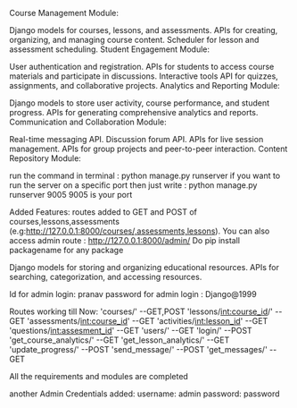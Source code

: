 Course Management Module:

Django models for courses, lessons, and assessments.
APIs for creating, organizing, and managing course content.
Scheduler for lesson and assessment scheduling.
Student Engagement Module:

User authentication and registration.
APIs for students to access course materials and participate in discussions.
Interactive tools API for quizzes, assignments, and collaborative projects.
Analytics and Reporting Module:

Django models to store user activity, course performance, and student progress.
APIs for generating comprehensive analytics and reports.
Communication and Collaboration Module:

Real-time messaging API.
Discussion forum API.
APIs for live session management.
APIs for group projects and peer-to-peer interaction.
Content Repository Module:

run the command in terminal : python manage.py runserver 
if you want to run the server on a specific port then just write : python manage.py runserver 9005
9005 is your port

Added Features: routes added to GET and POST of courses,lessons,assessments (e.g:http://127.0.0.1:8000/courses/,assessments,lessons).
You can also access admin route : http://127.0.0.1:8000/admin/
Do pip install packagename for any package


Django models for storing and organizing educational resources.
APIs for searching, categorization, and accessing resources.

Id for admin login: pranav
password for admin login : Django@1999

Routes working till Now:
    'courses/'  --GET,POST
    'lessons/<int:course_id>/'  --GET
    'assessments/<int:course_id>' --GET
    'activities/<int:lesson_id>' --GET
    'questions/<int:assesment_id>' --GET
    'users/' --GET
    'login/' --POST
    'get_course_analytics/'  --GET
    'get_lesson_analytics/'  --GET
    'update_progress/'  --POST
    'send_message/'  --POST
    'get_messages/'  --GET

All the requirements and modules are completed


another Admin Credentials added:
 username: admin
 password: password
